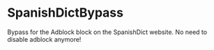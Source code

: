 # SpanishDictBypass
Bypass for the Adblock block on the SpanishDict website. No need to disable adblock anymore!
